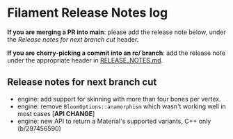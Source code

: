 # Filament Release Notes log

**If you are merging a PR into main**: please add the release note below, under the *Release notes
for next branch cut* header.

**If you are cherry-picking a commit into an rc/ branch**: add the release note under the
appropriate header in [RELEASE_NOTES.md](./RELEASE_NOTES.md).

## Release notes for next branch cut

- engine: add support for skinning with more than four bones per vertex.
- engine: remove `BloomOptions::anamorphism` which wasn't working well in most cases [**API CHANGE**] 
- engine: new API to return a Material's supported variants, C++ only (b/297456590)

